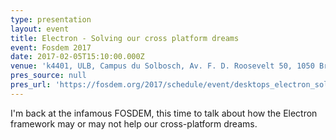 ```yaml
---
type: presentation
layout: event
title: Electron - Solving our cross platform dreams
event: Fosdem 2017
date: 2017-02-05T15:10:00.000Z
venue: 'k4401, ULB, Campus du Solbosch, Av. F. D. Roosevelt 50, 1050 Bruxelles, Belgium'
pres_source: null
pres_url: 'https://fosdem.org/2017/schedule/event/desktops_electron_solving_cross_platform/'
---
```


I'm back at the infamous FOSDEM, this time to talk about how the Electron framework may or may not help our cross-platform dreams.
